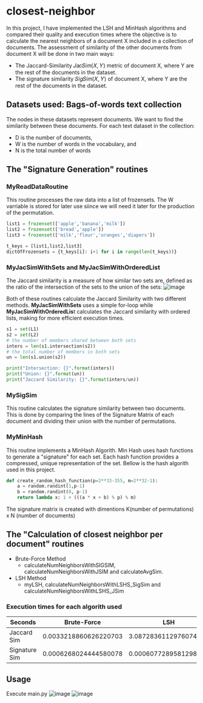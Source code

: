 # closest-neighbor
In this project, I have implemented the LSH and MinHash algorithms and compared their quality and execution times where the objective is to calculate the nearest neighbors of a document X included in a 
collection of documents.
The assessment of similarity of the other documents from document X will be done in two main ways:
* The Jaccard-Similarity 𝐽𝑎𝑐𝑆𝑖𝑚(𝑋, 𝑌) metric of document X, where Y are the rest of the documents in the dataset.
* The signature similarity 𝑆𝑖𝑔𝑆𝑖𝑚(𝑋, 𝑌) of document X, where Y are the rest of the documents in the dataset.
  
## Datasets used: Bags-of-words text collection
The nodes in these datasets represent documents. We want to find the similarity between these documents.
For each text dataset in the collection: 
* D is the number of documents, 
* W is the number of words in the vocabulary, and 
* N is the total number of words

## The "Signature Generation" routines
###  MyReadDataRoutine
This routine processes the raw data into a list of frozensets. The W varriable is stored for later use siince we will need it later for the production of the permutation.
``` Python
list1 = frozenset(['apple','banana','milk'])
list2 = frozenset(['bread','apple'])
list3 = frozenset(['milk','flour','oranges','diapers'])

t_keys = [list1,list2,list3]
dictOfFrozensets = {t_keys[i]: i+1 for i in range(len(t_keys))}
```

###   MyJacSimWithSets and MyJacSimWithOrderedList
The Jaccard similarity is a measure of how similar two sets are, defined as the ratio of the intersection of the sets to the union of the sets:
![image](https://github.com/user-attachments/assets/de60fc48-3134-4604-9ad7-cf60367eaba8)

Both of these routines calculate the Jaccard Similarity with two different methods. **MyJacSimWithSets** uses a simple for-loop while **MyJacSimWithOrderedLis**t calculates the Jaccard similarity with ordered lists, making for more efficient execution times.

``` Python
s1 = set(L1)
s2 = set(L2)
# the number of members shared between both sets
inters = len(s1.intersection(s2))
# the total number of members in both sets
un = len(s1.union(s2))

print("Intersection: {}".format(inters))
print("Union: {}".format(un))
print("Jaccard Similarity: {}".format(inters/un))
```

###  MySigSim
This routine calculates the signature similarity between two documents. This is done by comparing the lines of the Signature Matrix of each document and dividing their union with the number of permutations.

###  MyMinHash
This routine implements a MinHash Algorith. Min Hash uses hash functions to generate a "signature" for each set. Each hash function provides a compressed, unique representation of the set.
Bellow is the hash algorith used in this project.
``` Python
def create_random_hash_function(p=2**33-355, m=2**32-1):
    a = random.randint(1,p-1)
    b = random.randint(0, p-1)
    return lambda x: 1 + (((a * x + b) % p) % m)
```
The signature matrix is created with dimentions K(number of permutations) x N (number of documents)

## The "Calculation of closest neighbor per document" routines
* Brute-Force Method
  * calculateNumNeighborsWithSIGSIM, calculateNumNeighborsWithJSIM and 
    calculateAvgSim.
* LSH Method
  * myLSH, calculateNumNeighborsWithLSHS_SigSim and
    calculateNumNeighborsWithLSHS_JSim

### Execution times for each algorith used

| Seconds       | Brute-Force           | LSH                   |
|---------------|-----------------------|-----------------------|
| Jaccard Sim   | 0.0033218860626220703 | 3.0872836112976074    |
| Signature Sim | 0.0006268024444580078 | 0.0006077289581298828 |

## Usage
Execute main.py
![image](https://github.com/user-attachments/assets/1b24c112-0c36-4f0f-8497-999b06c56c27)
![image](https://github.com/user-attachments/assets/7751d586-8dc5-48bf-9473-ca030598707d)


